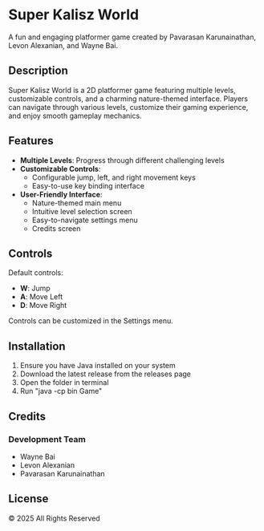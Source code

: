 # Super Kalisz World

A fun and engaging platformer game created by Pavarasan Karunainathan, Levon Alexanian, and Wayne Bai.

## Description

Super Kalisz World is a 2D platformer game featuring multiple levels, customizable controls, and a charming nature-themed interface. Players can navigate through various levels, customize their gaming experience, and enjoy smooth gameplay mechanics.

## Features

- **Multiple Levels**: Progress through different challenging levels
- **Customizable Controls**: 
  - Configurable jump, left, and right movement keys
  - Easy-to-use key binding interface
- **User-Friendly Interface**:
  - Nature-themed main menu
  - Intuitive level selection screen
  - Easy-to-navigate settings menu
  - Credits screen

## Controls
Default controls:
- **W**: Jump
- **A**: Move Left
- **D**: Move Right

Controls can be customized in the Settings menu.

## Installation

1. Ensure you have Java installed on your system
2. Download the latest release from the releases page
3. Open the folder in terminal
4. Run "java -cp bin Game"

## Credits

### Development Team
- Wayne Bai
- Levon Alexanian
- Pavarasan Karunainathan

## License

© 2025 All Rights Reserved

